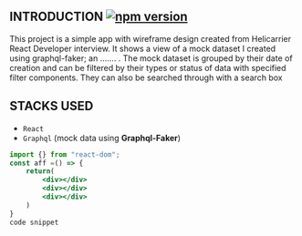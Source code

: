 ## INTRODUCTION [![npm version](https://img.shields.io/npm/v/react.svg?style=flat)](https://www.npmjs.com/package/react)

This project is a simple app with wireframe design created from Helicarrier React Developer interview. It shows a view of a mock dataset I created using graphql-faker; an ....... . The mock dataset is grouped by their date of creation and can be filtered by their types or status of data with specified filter components. They can also be searched through with a search box

## STACKS USED

- `React`
- `Graphql` (mock data using **Graphql-Faker**)

```jsx
import {} from "react-dom";
const aff =() => {
    return(
        <div></div>
        <div></div>
        <div></div>
    )
}
code snippet
```
